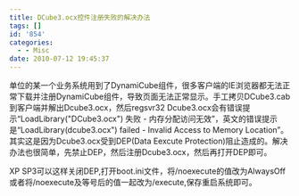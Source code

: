 ```yaml
---
title: DCube3.ocx控件注册失败的解决办法
tags: []
id: '854'
categories:
  - - Misc
date: 2010-07-12 19:45:37
---
```


单位的某一个业务系统用到了DynamiCube组件，很多客户端的IE浏览器都无法正常下载并注册DynamiCube组件，导致页面无法正常显示。手工拷贝DCube3.cab到客户端并解出Dcube3.ocx，然后regsvr32 Dcube3.ocx会有错误提示“LoadLibrary("DCube3.ocx") 失败 - 内存分配访问无效”，英文的错误提示是“LoadLibrary(dcube3.ocx") failed - Invalid Access to Memory Location”。其实这是因为Dcube3.ocx受到DEP(Data Eexcute Protection)阻止造成的。解决办法也很简单，先禁止DEP，然后注册Dcube3.ocx，然后再打开DEP即可。

XP SP3可以这样关闭DEP,打开boot.ini文件，将/noexecute的值改为AlwaysOff或者将/noexecute及等号后的值一起改为/execute,保存重启系统即可。